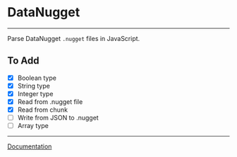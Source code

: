 <p align=center>
    <h1>DataNugget</h1>
</p>

---

Parse DataNugget `.nugget` files in JavaScript.

## To Add

- [x] Boolean type
- [x] String type
- [x] Integer type
- [x] Read from .nugget file
- [x] Read from chunk
- [ ] Write from JSON to .nugget
- [ ] Array type

---

[Documentation](https://axelgreavette.github.io/DataNugget/docs)